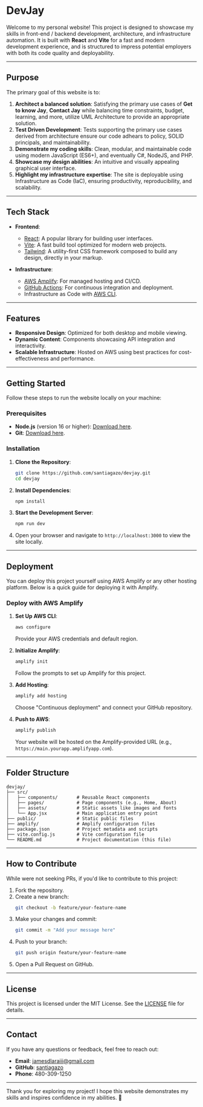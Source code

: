# DevJay

Welcome to my personal website! This project is designed to showcase my skills in front-end / backend development, architecture, and infrastructure automation. It is built with **React** and **Vite** for a fast and modern development experience, and is structured to impress potential employers with both its code quality and deployability.

---

## Purpose

The primary goal of this website is to:

1. **Architect a balanced solution**: Satisfying the primary use cases of **Get to know Jay**, **Contact Jay** while balancing time constraints, budget, learning, and more, utilize UML Architecture to provide an appropriate solution.
2. **Test Driven Development**: Tests supporting the primary use cases derived from architecture ensure our code adhears to policy, SOLID principals, and maintainability.
3. **Demonstrate my coding skills**: Clean, modular, and maintainable code using modern JavaScript (ES6+), and eventually C#, NodeJS, and PHP.
2. **Showcase my design abilities**: An intuitive and visually appealing graphical user interface.
3. **Highlight my infrastructure expertise**: The site is deployable using Infrastructure as Code (IaC), ensuring productivity, reproducibility, and scalability.

---

## Tech Stack

- **Frontend**:
  - [React](https://reactjs.org/): A popular library for building user interfaces.
  - [Vite](https://vitejs.dev/): A fast build tool optimized for modern web projects.
  - [Tailwind](https://tailwindcss.com/): A utility-first CSS framework composed to build any design, directly in your markup.

- **Infrastructure**:
  - [AWS Amplify](https://aws.amazon.com/amplify/): For managed hosting and CI/CD.
  - [GitHub Actions](https://github.com/features/actions): For continuous integration and deployment.
  - Infrastructure as Code with [AWS CLI](https://aws.amazon.com/cli/).

---

## Features

- **Responsive Design**: Optimized for both desktop and mobile viewing.
- **Dynamic Content**: Components showcasing API integration and interactivity.
- **Scalable Infrastructure**: Hosted on AWS using best practices for cost-effectiveness and performance.

---

## Getting Started

Follow these steps to run the website locally on your machine:

### Prerequisites

- **Node.js** (version 16 or higher): [Download here](https://nodejs.org/).
- **Git**: [Download here](https://git-scm.com/).

### Installation

1. **Clone the Repository**:
   ```bash
   git clone https://github.com/santiagazo/devjay.git
   cd devjay
   ```

2. **Install Dependencies**:
   ```bash
   npm install
   ```

3. **Start the Development Server**:
   ```bash
   npm run dev
   ```

4. Open your browser and navigate to `http://localhost:3000` to view the site locally.

---

## Deployment

You can deploy this project yourself using AWS Amplify or any other hosting platform. Below is a quick guide for deploying it with Amplify.

### Deploy with AWS Amplify

1. **Set Up AWS CLI**:
   ```bash
   aws configure
   ```
   Provide your AWS credentials and default region.

2. **Initialize Amplify**:
   ```bash
   amplify init
   ```
   Follow the prompts to set up Amplify for this project.

3. **Add Hosting**:
   ```bash
   amplify add hosting
   ```
   Choose "Continuous deployment" and connect your GitHub repository.

4. **Push to AWS**:
   ```bash
   amplify publish
   ```
   Your website will be hosted on the Amplify-provided URL (e.g., `https://main.yourapp.amplifyapp.com`).

---

## Folder Structure

```
devjay/
├── src/
│   ├── components/       # Reusable React components
│   ├── pages/            # Page components (e.g., Home, About)
│   ├── assets/           # Static assets like images and fonts
│   └── App.jsx           # Main application entry point
├── public/               # Static public files
├── amplify/              # Amplify configuration files
├── package.json          # Project metadata and scripts
├── vite.config.js        # Vite configuration file
└── README.md             # Project documentation (this file)
```

---

## How to Contribute

While were not seeking PRs, if you'd like to contribute to this project:

1. Fork the repository.
2. Create a new branch:
   ```bash
   git checkout -b feature/your-feature-name
   ```
3. Make your changes and commit:
   ```bash
   git commit -m "Add your message here"
   ```
4. Push to your branch:
   ```bash
   git push origin feature/your-feature-name
   ```
5. Open a Pull Request on GitHub.

---

## License

This project is licensed under the MIT License. See the [LICENSE](LICENSE) file for details.

---

## Contact

If you have any questions or feedback, feel free to reach out:
- **Email**: jamesdlaraiii@gmail.com
- **GitHub**: [santiagazo](https://github.com/santiagazo)
- **Phone**: 480-309-1250

---

Thank you for exploring my project! I hope this website demonstrates my skills and inspires confidence in my abilities. 🚀


